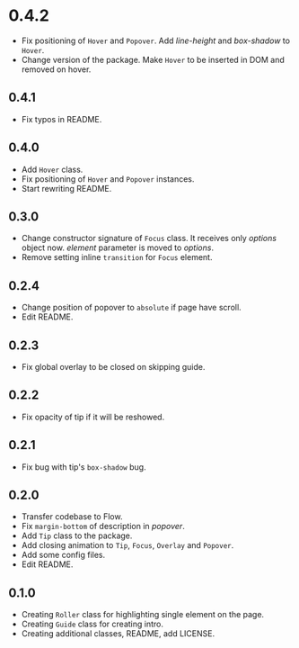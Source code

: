 # 0.4.2

- Fix positioning of `Hover` and `Popover`. Add *line-height* and *box-shadow* to `Hover`.
- Change version of the package. Make `Hover` to be inserted in DOM and removed on hover.

## 0.4.1

- Fix typos in README.

## 0.4.0

- Add `Hover` class.
- Fix positioning of `Hover` and `Popover` instances.
- Start rewriting README.

## 0.3.0

- Change constructor signature of `Focus` class. It receives only *options* object now.
*element* parameter is moved to *options*.
- Remove setting inline `transition` for `Focus` element.

## 0.2.4

- Change position of popover to `absolute` if page have scroll.
- Edit README.

## 0.2.3

- Fix global overlay to be closed on skipping guide.

## 0.2.2

- Fix opacity of tip if it will be reshowed.

## 0.2.1

- Fix bug with tip's `box-shadow` bug.

## 0.2.0

- Transfer codebase to Flow.
- Fix `margin-bottom` of description in *popover*.
- Add `Tip` class to the package.
- Add closing animation to `Tip`, `Focus`, `Overlay` and `Popover`.
- Add some config files.
- Edit README.

## 0.1.0

- Creating `Roller` class for highlighting single element on the page.
- Creating `Guide` class for creating intro.
- Creating additional classes, README, add LICENSE.
